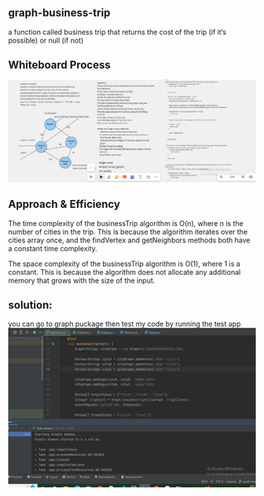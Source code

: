 ## graph-business-trip
a function called business trip that returns the cost of the trip (if it’s possible) or null (if not)

## Whiteboard Process
![Alt Text](../assets/cc372222.PNG)

## Approach & Efficiency
The time complexity of the businessTrip algorithm is O(n), where n is the number of cities in the trip. This is because the algorithm iterates over the cities array once, and the findVertex and getNeighbors methods both have a constant time complexity.

The space complexity of the businessTrip algorithm is O(1), where 1 is a constant. This is because the algorithm does not allocate any additional memory that grows with the size of the input.

## solution:
 you can go to graph puckage then test my code by running the test app 
 ![Alt Text](../assets/cc73edit2.PNG)